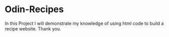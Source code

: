 # Odin-Recipes
 In this Project I will demonstrate my knowledge of using html code to build a recipe website. Thank you. 
